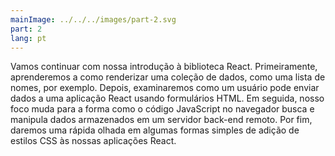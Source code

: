 ```yaml
---
mainImage: ../../../images/part-2.svg
part: 2
lang: pt
---
```


<div class="intro">

Vamos continuar com nossa introdução à biblioteca React. Primeiramente, aprenderemos a como renderizar uma coleção de dados, como uma lista de nomes, por exemplo. Depois, examinaremos como um usuário pode enviar dados a uma aplicação React usando formulários HTML. Em seguida, nosso foco muda para a forma como o código JavaScript no navegador busca e manipula dados armazenados em um servidor back-end remoto. Por fim, daremos uma rápida olhada em algumas formas simples de adição de estilos CSS às nossas aplicações React.
</div>